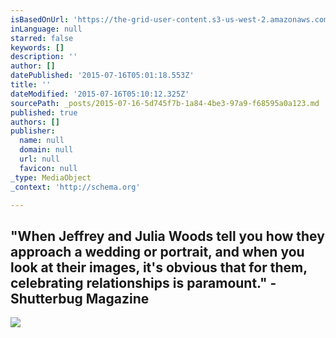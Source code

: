```yaml
---
isBasedOnUrl: 'https://the-grid-user-content.s3-us-west-2.amazonaws.com/eb70630f-e581-4731-8400-a701a545b60d.jpg'
inLanguage: null
starred: false
keywords: []
description: ''
author: []
datePublished: '2015-07-16T05:01:18.553Z'
title: ''
dateModified: '2015-07-16T05:10:12.325Z'
sourcePath: _posts/2015-07-16-5d745f7b-1a84-4be3-97a9-f68595a0a123.md
published: true
authors: []
publisher:
  name: null
  domain: null
  url: null
  favicon: null
_type: MediaObject
_context: 'http://schema.org'

---
```

## "When Jeffrey and Julia Woods tell you how they approach a wedding or portrait, and when you look at their images, it's obvious that for them, celebrating relationships is paramount." - Shutterbug Magazine
![](https://the-grid-user-content.s3-us-west-2.amazonaws.com/eb70630f-e581-4731-8400-a701a545b60d.jpg)